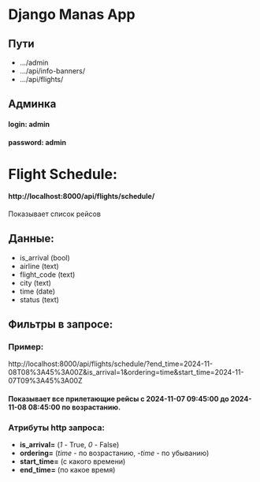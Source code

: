 # Django Manas App

## Пути
 - .../admin
 - .../api/info-banners/
 - .../api/flights/

## Админка
#### login: admin
#### password: admin

# Flight Schedule:
#### http://localhost:8000/api/flights/schedule/
Показывает список рейсов

## Данные:
 - is_arrival (bool)
 - airline (text)
 - flight_code (text)
 - city (text)
 - time (date)
 - status (text)

## Фильтры в запросе:
### Пример:
http://localhost:8000/api/flights/schedule/?end_time=2024-11-08T08%3A45%3A00Z&is_arrival=1&ordering=time&start_time=2024-11-07T09%3A45%3A00Z
#### Показывает все прилетающие рейсы с 2024-11-07 09:45:00 до 2024-11-08 08:45:00 по возрастанию.

### Атрибуты http запроса:
- **is_arrival=** (_1_ - True, _0_ - False)
- **ordering=** (_time_ - по возрастанию, _-time_ - по убыванию)
- **start_time=** (с какого времени)
- **end_time=** (по какое время)


